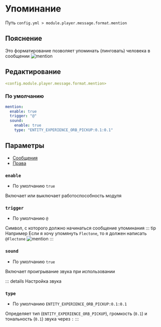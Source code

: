 # Упоминание
Путь `config.yml > module.player.message.format.mention`

## Пояснение
Это форматирование позволяет упоминать (пинговать) человека в сообщении
![mention](/mention.png)

## Редактирование
```yaml
<config.module.player.message.format.mention>
```

### По умолчанию
```yaml
mention:
  enable: true
  trigger: "@"
  sound:
    enable: true
    type: "ENTITY_EXPERIENCE_ORB_PICKUP:0.1:0.1"
```

## Параметры

- [Сообщения](/en/messages/ru_ru/module/player/message/format/mention/)
- [Права](/en/permissions/module/player/message/format/mention/)

### `enable`
- По умолчанию `true`

Включает или выключает работоспособность модуля

### `trigger`
- По умолчанию `@`

Символ, с которого должно начинаться сообщение упоминания
::: tip Например
Если я хочу упомянуть `Flectone`, то я должен написать `@Flectone`
![mention](/mention.png)
:::
### `sound`
- По умолчанию `true`

Включает проигрывание звука при использовании

::: details Настройка звука
### `type`
- По умолчанию `ENTITY_EXPERIENCE_ORB_PICKUP:0.1:0.1`

Определяет тип (`ENTITY_EXPERIENCE_ORB_PICKUP`), громкость (`0.1`) и тональность (`0.1`) звука через `:`
:::